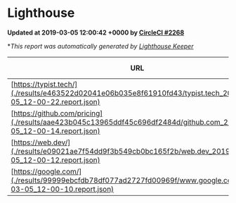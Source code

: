 
# Lighthouse

**Updated at 2019-03-05 12:00:42 +0000 by [CircleCI #2268](https://circleci.com/gh/ItinerisLtd/lighthouse-keeper-example/2268)**

**This report was automatically generated by [Lighthouse Keeper](https://github.com/itinerisltd/lighthouse-keeper)*

| URL | Performance | Accessibility | Best Practices | SEO | PWA | Updated At |
| --- | --- | --- | --- | --- | --- | --- |
| [https://typist.tech/](./results/e463522d02041e06b035e8f61910fd43/typist.tech_2019-03-05_12-00-22.report.json) | 1 |  |  |  |  | 2019-03-05T12:00:22.898Z |
| [https://github.com/pricing](./results/aae423b045c13965ddf45c696df2484d/github.com_2019-03-05_12-00-14.report.json) | 0.79 | 0.89 | 0.93 | 0.9 | 0.58 | 2019-03-05T12:00:14.637Z |
| [https://web.dev/](./results/e09021ae7f54dd9f3b549cb0bc165f2b/web.dev_2019-03-05_12-00-12.report.json) | 0.96 | 0.93 | 0.93 | 0.91 | 1 | 2019-03-05T12:00:12.273Z |
| [https://google.com/](./results/99999ebcfdb78df077ad2727fd00969f/www.google.com_2019-03-05_12-00-10.report.json) | 0.96 | 0.71 | 0.93 | 0.8 | 0.58 | 2019-03-05T12:00:10.030Z |
